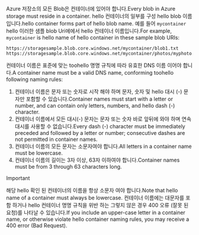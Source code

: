 <span data-ttu-id="6f111-101">Azure 저장소의 모든 Blob은 컨테이너에 있어야 합니다.</span><span class="sxs-lookup"><span data-stu-id="6f111-101">Every blob in Azure storage must reside in a container.</span></span> <span data-ttu-id="6f111-102">hello 컨테이너의 일부를 구성 hello blob 이름입니다.</span><span class="sxs-lookup"><span data-stu-id="6f111-102">hello container forms part of hello blob name.</span></span> <span data-ttu-id="6f111-103">예를 들어 `mycontainer` hello 이러한 샘플 blob Uri에에서 hello 컨테이너 이름입니다.</span><span class="sxs-lookup"><span data-stu-id="6f111-103">For example, `mycontainer` is hello name of hello container in these sample blob URIs:</span></span>

    https://storagesample.blob.core.windows.net/mycontainer/blob1.txt
    https://storagesample.blob.core.windows.net/mycontainer/photos/myphoto.jpg

<span data-ttu-id="6f111-104">컨테이너 이름은 표준에 맞는 toohello 명명 규칙에 따라 유효한 DNS 이름 이어야 합니다.</span><span class="sxs-lookup"><span data-stu-id="6f111-104">A container name must be a valid DNS name, conforming toohello following naming rules:</span></span>

1. <span data-ttu-id="6f111-105">컨테이너 이름은 문자 또는 숫자로 시작 해야 하며 문자, 숫자 및 hello 대시 (-) 문자만 포함할 수 있습니다.</span><span class="sxs-lookup"><span data-stu-id="6f111-105">Container names must start with a letter or number, and can contain only letters, numbers, and hello dash (-) character.</span></span>
2. <span data-ttu-id="6f111-106">컨테이너 이름에서 모든 대시(-) 문자는 문자 또는 숫자 바로 앞뒤에 와야 하며 연속 대시를 사용할 수 없습니다.</span><span class="sxs-lookup"><span data-stu-id="6f111-106">Every dash (-) character must be immediately preceded and followed by a letter or number; consecutive dashes are not permitted in container names.</span></span>
3. <span data-ttu-id="6f111-107">컨테이너 이름의 모든 문자는 소문자여야 합니다.</span><span class="sxs-lookup"><span data-stu-id="6f111-107">All letters in a container name must be lowercase.</span></span>
4. <span data-ttu-id="6f111-108">컨테이너 이름의 길이는 3자 이상, 63자 이하여야 합니다.</span><span class="sxs-lookup"><span data-stu-id="6f111-108">Container names must be from 3 through 63 characters long.</span></span>

> [!IMPORTANT]
> <span data-ttu-id="6f111-109">해당 hello 확인 된 컨테이너의 이름을 항상 소문자 여야 합니다.</span><span class="sxs-lookup"><span data-stu-id="6f111-109">Note that hello name of a container must always be lowercase.</span></span> <span data-ttu-id="6f111-110">컨테이너 이름에는 대문자를 포함 하거나 hello 컨테이너 명명 규칙을 위반 하는 그렇지 않은 경우 400 오류 (잘못 된 요청)를 나타날 수 있습니다.</span><span class="sxs-lookup"><span data-stu-id="6f111-110">If you include an upper-case letter in a container name, or otherwise violate hello container naming rules, you may receive a 400 error (Bad Request).</span></span> 
> 
> 

